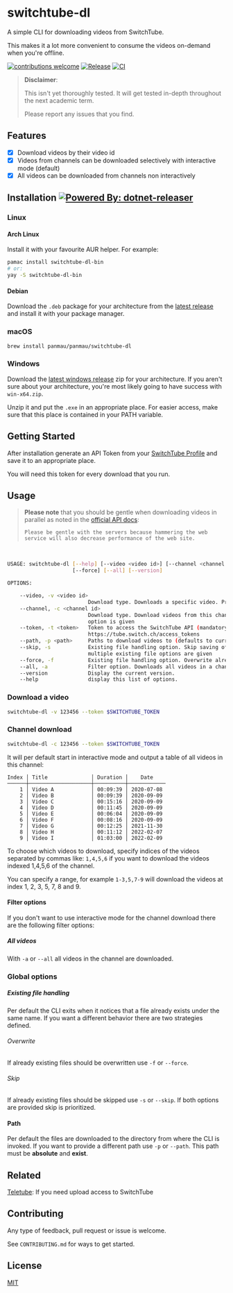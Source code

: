 # switchtube-dl

A simple CLI for downloading videos from SwitchTube.

This makes it a lot more convenient to consume the videos on-demand when you're offline.

[![contributions welcome](https://img.shields.io/badge/contributions-welcome-brightgreen.svg?style=flat)](https://github.com/panmau/switchtube-dl/issues)
[![Release](https://img.shields.io/github/v/tag/panmau/switchtube-dl?label=version)](https://github.com/panmau/switchtube-dl/releases/latest)
[![CI](https://github.com/panmau/switchtube-dl/actions/workflows/ci.yml/badge.svg)](https://github.com/panmau/switchtube-dl/actions/workflows/ci.yml)

> **Disclaimer**:
>
> This isn't yet thoroughly tested. It will get tested in-depth throughout the next academic term.
>
> Please report any issues that you find.

## Features

- [x] Download videos by their video id
- [x] Videos from channels can be downloaded selectively with interactive mode (default)
- [x] All videos can be downloaded from channels non interactively

Installation [![Powered By: dotnet-releaser](https://img.shields.io/badge/powered%20by-dotnet--releaser-green)](https://github.com/xoofx/dotnet-releaser)
------------

### Linux

#### Arch Linux

Install it with your favourite AUR helper. For example:

```bash
pamac install switchtube-dl-bin
# or:
yay -S switchtube-dl-bin
```

#### Debian

Download the `.deb` package for your architecture from
the [latest release](https://github.com/panmau/switchtube-dl/releases/latest) and install it with your package manager.

### macOS

```bash
brew install panmau/panmau/switchtube-dl
```

### Windows

Download the [latest windows release](https://github.com/panmau/switchtube-dl/releases/latest) zip for your
architecture. If you aren't sure about your architecture, you're most likely going to have success with `win-x64.zip`.

Unzip it and put the `.exe` in an appropriate place. For easier access, make sure that this place is contained in your
PATH variable.

## Getting Started

After installation generate an API Token from your [SwitchTube Profile](https://tube.switch.ch/access_tokens) and save
it to an appropriate place.

You will need this token for every download that you run.

## Usage

> **Please note** that you should be gentle when downloading videos in parallel as noted in the [official API docs](https://tube.switch.ch/api#accessing-the-web-service):
>
> `Please be gentle with the servers because hammering the web service will also decrease performance of the web site.`


<br>

```bash
USAGE: switchtube-dl [--help] [--video <video id>] [--channel <channel id>] [--token <token>] [--path <path>] [--skip]
                     [--force] [--all] [--version]

OPTIONS:

    --video, -v <video id>
                          Download type. Downloads a specific video. Prioritized if multiple download types are given
    --channel, -c <channel id>
                          Download type. Download videos from this channel. Starts in interactive mode if no filter
                          option is given
    --token, -t <token>   Token to access the SwitchTube API (mandatory). Generate a token at
                          https://tube.switch.ch/access_tokens
    --path, -p <path>     Paths to download videos to (defaults to current dir). The path must already exist.
    --skip, -s            Existing file handling option. Skip saving of already existing files. Prioritized if
                          multiple existing file options are given
    --force, -f           Existing file handling option. Overwrite already existing files
    --all, -a             Filter option. Downloads all videos in a channel
    --version             Display the current version.
    --help                display this list of options.
```

### Download a video

```bash
switchtube-dl -v 123456 --token $SWITCHTUBE_TOKEN
```

### Channel download

```bash
switchtube-dl -c 123456 --token $SWITCHTUBE_TOKEN
```

It will per default start in interactive mode and output a table of all videos in this channel:

```
Index │ Title              │ Duration │    Date
──────┼────────────────────┼──────────┼────────────
    1 │ Video A            │ 00:09:39 │ 2020-07-08
    2 │ Video B            │ 00:09:39 │ 2020-09-09
    3 │ Video C            │ 00:15:16 │ 2020-09-09
    4 │ Video D            │ 00:11:45 │ 2020-09-09
    5 │ Video E            │ 00:06:04 │ 2020-09-09
    6 │ Video F            │ 00:08:16 │ 2020-09-09
    7 │ Video G            │ 00:12:25 │ 2021-11-30
    8 │ Video H            │ 00:11:12 │ 2022-02-07
    9 │ Video I            │ 01:03:00 │ 2022-02-09
```

To choose which videos to download, specify indices of the videos separated by commas like: `1,4,5,6` if you want to
download the videos indexed 1,4,5,6 of the channel.

You can specify a range, for example `1-3,5,7-9` will download the videos at index 1, 2, 3, 5, 7, 8 and 9.

#### Filter options

If you don't want to use interactive mode for the channel download there are the following filter options:

##### All videos

With `-a` or `--all` all videos in the channel are downloaded.

### Global options

##### Existing file handling

Per default the CLI exits when it notices that a file already exists under the same name. If you want a different
behavior there are two strategies defined.

###### Overwrite

If already existing files should be overwritten use `-f` or `--force`.

###### Skip

If already existing files should be skipped use `-s` or `--skip`. If both options are provided skip is prioritized.

#### Path

Per default the files are downloaded to the directory from where the CLI is invoked. If you want to provide a different
path use `-p` or `--path`. This path must be **absolute** and **exist**.

## Related

[Teletube](https://github.com/Fingertips/teletube): If you need upload access to SwitchTube

## Contributing

Any type of feedback, pull request or issue is welcome.

See `CONTRIBUTING.md` for ways to get started.

## License

[MIT](https://choosealicense.com/licenses/mit/)

